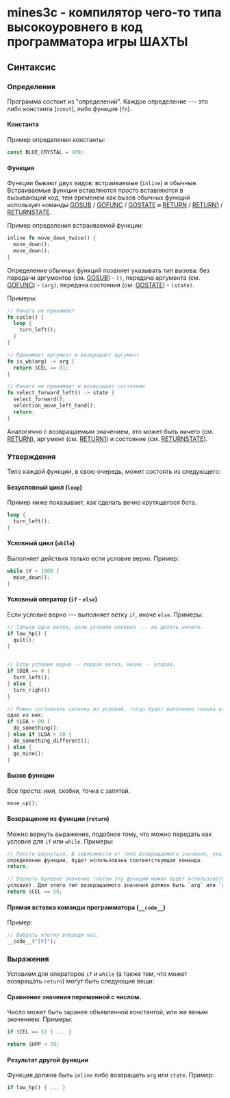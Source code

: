 # mines3c - компилятор чего-то типа высокоуровнего в код программатора игры ШАХТЫ

## Синтаксис

### Определения
Программа состоит из "определений". Каждое определение --- это либо константа (`const`),
либо функция (`fn`).

#### Константа
Пример определения константы:

```rust
const BLUE_CRYSTAL = 109;
```

#### Функция
Функции бывают двух видов: встраиваемые (`inline`) и обычные. Встраиваемые функции
вставляются просто вставляются в вызывающий код, тем временем как вызов обычных функций
использует команды [GOSUB][wiki_ref] / [GOFUNC][wiki_ref] / [GOSTATE][wiki_ref]
и [RETURN][wiki_ref] / [RETURN1][wiki_ref] / [RETURNSTATE][wiki_ref].

Пример определения встраиваемой функции:

```rust
inline fn move_down_twice() {
  move_down();
  move_down();
}
```

Определение обычных функций позвляет указывать тип вызова: без передачи
аргументов (см. [GOSUB][wiki_ref]) - `()`, передача аргумента (см.
[GOFUNC][wiki_ref]) - `(arg)`, передача состояния (см. [GOSTATE][wiki_ref]) - `(state)`.

Примеры:
```rust
// Ничего не принимает
fn cycle() {
  loop {
    turn_left();
  }
}

// Принимает аргумент и возвращает аргумент
fn is_wb(arg) -> arg {
  return $CEL == 81;
}

// Ничего не принимает и возвращает состояние
fn select_forward_left() -> state {
  select_forward();
  selection_move_left_hand();
  return;
}
```

Аналогично с возвращаемым значением, это может быть ничего (см.
[RETURN][wiki_ref]), аргумент (см. [RETURN1][wiki_ref]) и состояние (см.
[RETURNSTATE][wiki_ref]).

[wiki_ref]: https://minesgame.ru/wiki/doku.php?id=программатор

### Утверждения
Тело каждой функции, в свою очередь, может состоять из следующего:

#### Безусловный цикл (`loop`)
Пример ниже показывает, как сделать вечно крутящегося бота.

```rust
loop {
  turn_left();
}
```

#### Условный цикл (`while`)
Выполняет действия только если условие верно. Пример:

```rust
while $Y < 1000 {
  move_down();
}
```

#### Условный оператор (`if` - `else`)
Если условие верно --- выполняет ветку `if`, иначе `else`. Примеры:

```rust
// Только одна ветка, если условие неверно --- не делать ничего.
if low_hp() {
  quit();
}


// Если условие верно -- первая ветка, иначе -- вторая.
if $DIR == 0 {
  turn_left();
} else {
  turn_right()
}

// Можно составлять цепочку из условий, тогда будет выполнено только какое-то
одно из них:
if $LOA > 90 {
  do_something();
} else if $LOA > 50 {
  do_something_different();
} else {
  go_mine();
}
```

#### Вызов функции
Все просто: имя, скобки, точка с запятой.

```rust
move_up();
```

#### Возвращение из функции (`return`)
Можно вернуть выражение, подобное тому, что можно передать как условие для `if` или `while`. Примеры:

```rust
// Просто вернуться. В зависимости от типа возвращаемого значения, указанного в
определении функции, будет использована соответствующая команда.
return;

// Вернуть булевое значение (потом эту функцию можно будет использовать как
условие). Для этого тип возвращаемого значения должен быть `arg` или `state`.
return $CEL == 50;
```
#### Прямая вставка команды программатора (`__code__`)
Пример:

```rust
// Выбрать клетку впереди нас.
__code__("[F]");
```

### Выражения
Условием для операторов `if` и `while` (а также тем, что может возвращать
`return`) могут быть следующие вещи:

#### Сравнение значения переменной с числом.
Число может быть заранее объявленной константой, или же явным значением. Примеры:

```rust
if $CEL == 51 { ... }

return $HPP < 70;
```
#### Результат другой функции
Функция должна быть `inline` либо возвращать `arg` или `state`. Пример:
```rust
if low_hp() { ... }
```


